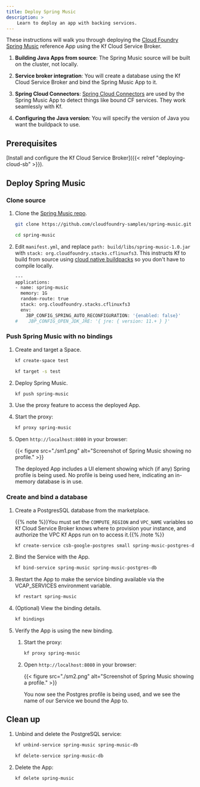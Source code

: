 ```yaml
---
title: Deploy Spring Music
description: >
    Learn to deploy an app with backing services.
---
```


These instructions will walk you through deploying the [Cloud Foundry Spring
Music](https://github.com/cloudfoundry-samples/spring-music) reference App using the Kf Cloud Service Broker.

1. **Building Java Apps from source**: The Spring Music source will be built on
   the cluster, not locally.

1. **Service broker integration**: You will create a database using the Kf Cloud Service Broker and bind the Spring Music App to it.

1. **Spring Cloud Connectors**: [Spring Cloud
   Connectors](https://cloud.spring.io/spring-cloud-connectors/) are used by the Spring Music App to
   detect things like bound CF services. They work seamlessly with Kf.

1. **Configuring the Java version**: You will specify the version of Java you
   want the buildpack to use.

## Prerequisites

[Install and configure the Kf Cloud Service Broker]({{< relref "deploying-cloud-sb" >}}).

## Deploy Spring Music

### Clone source
1. Clone the [Spring Music repo](https://github.com/cloudfoundry-samples/spring-music).

    ```sh
    git clone https://github.com/cloudfoundry-samples/spring-music.git spring-music

    cd spring-music
    ```

1. Edit `manifest.yml`, and replace `path: build/libs/spring-music-1.0.jar` with `stack: org.cloudfoundry.stacks.cflinuxfs3`. This instructs Kf to build from source using [cloud native buildpacks](https://cloud.google.com/blog/products/containers-kubernetes/google-cloud-now-supports-buildpacks) so you don't have to compile locally.

    ```sh
    ---
    applications:
    - name: spring-music
      memory: 1G
      random-route: true
      stack: org.cloudfoundry.stacks.cflinuxfs3
      env:
        JBP_CONFIG_SPRING_AUTO_RECONFIGURATION: '{enabled: false}'
    #    JBP_CONFIG_OPEN_JDK_JRE: '{ jre: { version: 11.+ } }'
    ```

### Push Spring Music with no bindings

1. Create and target a Space.

    ```sh
    kf create-space test

    kf target -s test
    ```

1. Deploy Spring Music.

    ```sh
    kf push spring-music
    ```

1. Use the proxy feature to access the deployed App.

  1. Start the proxy:

      ```sh
      kf proxy spring-music
      ```

  1. Open `http://localhost:8080` in your browser:

      {{< figure src="./sm1.png" alt="Screenshot of Spring Music showing no profile." >}}

      The deployed App includes a UI element showing which (if any) Spring profile is being used. No profile is being used here, indicating an in-memory database is in use.

### Create and bind a database

1. Create a PostgresSQL database from the marketplace.

    {{% note %}}You must set the `COMPUTE_REGION` and `VPC_NAME` variables so Kf Cloud Service Broker knows where to provision your instance, and authorize the VPC Kf Apps run on to access it.{{% /note %}}

    ```sh
    kf create-service csb-google-postgres small spring-music-postgres-db -c '{"region":"COMPUTE_REGION","authorized_network":"VPC_NAME"}'
    ```

1. Bind the Service with the App.

    ```sh
    kf bind-service spring-music spring-music-postgres-db
    ```

1. Restart the App to make the service binding available via the VCAP_SERVICES environment variable.

    ```sh
    kf restart spring-music
    ```

1. (Optional) View the binding details.

    ```sh
    kf bindings
    ```

1. Verify the App is using the new binding.

    1. Start the proxy:

        ```sh
        kf proxy spring-music
        ```

    1. Open `http://localhost:8080` in your browser:

        {{< figure src="./sm2.png" alt="Screenshot of Spring Music showing a profile." >}}

        You now see the Postgres profile is being used, and we see the name of our Service we bound the App to.

## Clean up

1. Unbind and delete the PostgreSQL service:

    ```sh
    kf unbind-service spring-music spring-music-db

    kf delete-service spring-music-db
    ```

1. Delete the App:

    ```sh
    kf delete spring-music
    ```
